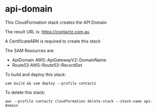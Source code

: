 # api-domain

This CloudFormation stack creates the API Domain

The result URL is: https://contactz.com.au

A CertificateARN is required to create this stack

The SAM Resources are:

- ApiDomain AWS::ApiGatewayV2::DomainName
- Route53 AWS::Route53::RecordSet

To build and deploy this stack:

```
sam build && sam deploy --profile contactz
```

To delete this stack:

```
aws --profile contactz cloudformation delete-stack --stack-name api-domain
```
